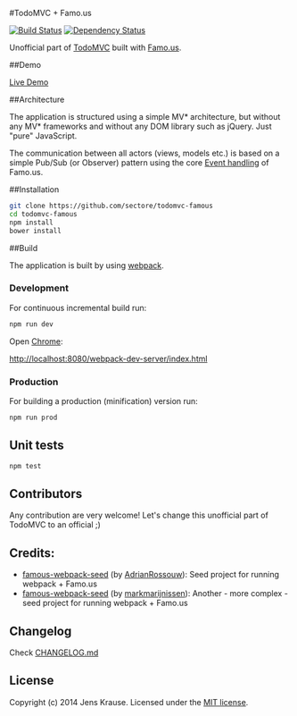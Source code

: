 #TodoMVC + Famo.us

[![Build Status][travis-image]][travis-url] [![Dependency Status][daviddm-url]][daviddm-image]

Unofficial part of <a href="http://todomvc.com">TodoMVC</a> built with <a href="http://famo.us">Famo.us</a>.


##Demo

[Live Demo](http://websector.de/demo/todomvc-famous/)


##Architecture
 
The application is structured using a simple MV* architecture, but without any MV* frameworks and without any DOM library 
such as jQuery. Just "pure" JavaScript.

The communication between all actors (views, models etc.) is based on a simple Pub/Sub (or Observer) pattern using 
the core [Event handling](https://www.famo.us/guides/events) of Famo.us.


##Installation

```bash
git clone https://github.com/sectore/todomvc-famous
cd todomvc-famous
npm install
bower install
```

##Build

The application is built by using [webpack](http://webpack.github.io/).


### Development

For continuous incremental build run:
 
```bash
npm run dev
```

Open [Chrome](https://www.google.com/chrome/browser/):

[http://localhost:8080/webpack-dev-server/index.html](http://localhost:8080/webpack-dev-server/index.html)



### Production

For building a production (minification) version run:

```bash
npm run prod
```

## Unit tests

```bash
npm test
```


## Contributors

Any contribution are very welcome! Let's change this unofficial part of TodoMVC to an official ;)


## Credits:

- [famous-webpack-seed](https://github.com/AdrianRossouw/famous-webpack-seed) (by [AdrianRossouw](https://github.com/AdrianRossouw/)): Seed project for running webpack + Famo.us 
- [famous-webpack-seed](https://github.com/markmarijnissen/famous-webpack-seed) (by [markmarijnissen](https://github.com/markmarijnissen)): Another - more complex - seed project for running webpack + Famo.us


## Changelog

Check [CHANGELOG.md](./CHANGELOG.md)


## License

Copyright (c) 2014 Jens Krause. Licensed under the [MIT license](./LICENSE.md).

[travis-url]: https://travis-ci.org/sectore/todomvc-famous
[travis-image]: https://travis-ci.org/sectore/todomvc-famous.svg?branch=master
[daviddm-url]: https://david-dm.org/sectore/todomvc-famous.svg?theme=shields.io
[daviddm-image]: https://david-dm.org/sectore/todomvc-famous